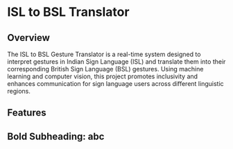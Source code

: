 # ISL to BSL Translator

## Overview
The ISL to BSL Gesture Translator is a real-time system designed to interpret gestures in Indian Sign Language (ISL) and translate them into their corresponding British Sign Language (BSL) gestures. Using machine learning and computer vision, this project promotes inclusivity and enhances communication for sign language users across different linguistic regions.

## Features
## **Bold Subheading:** abc 
